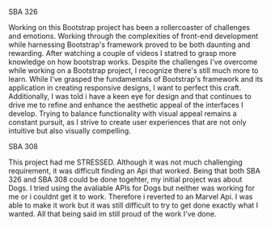 SBA 326


Working on this Bootstrap project has been a rollercoaster of challenges and emotions. Working through the complexities of front-end development while harnessing Bootstrap's framework proved to be both daunting and rewarding. After watching a couple of videos I statred to grasp more knowledge on how bootstrap works. Despite the challenges I've overcome while working on a Bootstrap project, I recognize there's still much more to learn. While I've grasped the fundamentals of Bootstrap's framework and its application in creating responsive designs, I want to perfect this craft. Additionally, I was told i have a keen eye for design and that continues to drive me to refine and enhance the aesthetic appeal of the interfaces I develop. Trying to balance functionality with visual appeal remains a constant pursuit, as I strive to create user experiences that are not only intuitive but also visually compelling.


SBA 308

This project had me STRESSED. Although it was not much challenging requirement, it was difficult finding an Api that worked. Being that both SBA 326 and SBA 308 could be done togehter, my initial project was about Dogs. I tried using the avaliable APIs for Dogs but neither was working for me or i couldnt get it to work. Therefore i reverted to an Marvel Api. I was able to make it work but it was still difficult to try to get done exactly what I wanted. All that being said im still proud of the work I've done.






